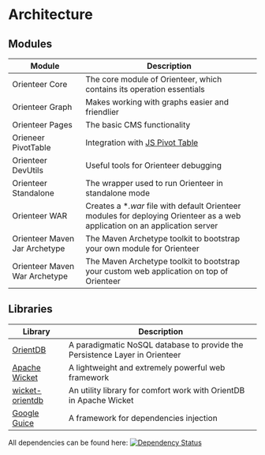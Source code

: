 # Architecture

## Modules

| Module | Description |
| -- | -- |
| Orienteer Core | The core module of Orienteer, which contains its operation essentials |
| Orienteer Graph | Makes working with graphs easier and friendlier|
| Orienteer Pages | The basic CMS functionality |
| Orieneer PivotTable | Integration with [JS Pivot Table](http://nicolas.kruchten.com/pivottable/examples/)|
| Orienteer DevUtils | Useful tools for Orienteer debugging |
| Orienteer Standalone | The wrapper used to run Orienteer in standalone mode|
| Orienteer WAR | Сreates a **.war* file with default Orienteer modules for deploying Orienteer as a web application on an application server|
| Orienteer Maven Jar Archetype | The Maven Archetype toolkit to bootstrap your own module for Orienteer|
| Orienteer Maven War Archetype | The Maven Archetype toolkit to bootstrap your custom web application on top of Orienteer|


## Libraries

| Library| Description |
| -- | -- |
| [OrientDB](https://github.com/orientechnologies/orientdb) | A paradigmatic NoSQL database to provide the Persistence Layer in Orienteer|
| [Apache Wicket](http://wicket.apache.org/) | A lightweight and extremely powerful web framework |
| [wicket-orientdb](https://github.com/OrienteerDW/wicket-orientdb) | An utility library for comfort work with OrientDB in Apache Wicket |
| [Google Guice](https://github.com/google/guice) | A framework for dependencies injection | 

All dependencies can be found here: [![Dependency Status](https://www.versioneye.com/user/projects/572bd228a0ca350034be6f9d/badge.svg?style=flat)](https://www.versioneye.com/user/projects/572bd228a0ca350034be6f9d)
